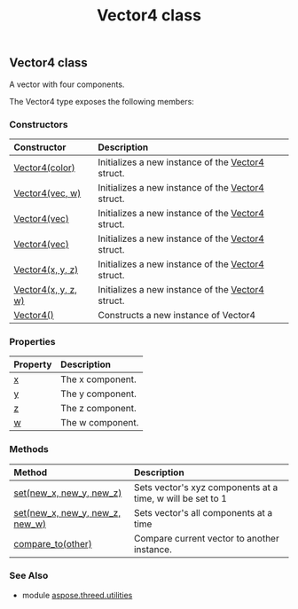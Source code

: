 ﻿---
title: Vector4 class
second_title: Aspose.3D for Python via .NET API References
description: 
type: docs
weight: 210
url: /python-net/aspose.threed.utilities/vector4/
is_root: false
---

## Vector4 class

A vector with four components.



The Vector4 type exposes the following members:

### Constructors
| Constructor | Description |
| :- | :- |
| [Vector4(color)](/3d/python-net/aspose.threed.utilities/vector4/__init__/#aspose.pydrawing.Color) | Initializes a new instance of the [Vector4](/3d/python-net/aspose.threed.utilities/vector4) struct. |
| [Vector4(vec, w)](/3d/python-net/aspose.threed.utilities/vector4/__init__/#Vector3-float) | Initializes a new instance of the [Vector4](/3d/python-net/aspose.threed.utilities/vector4) struct. |
| [Vector4(vec)](/3d/python-net/aspose.threed.utilities/vector4/__init__/#Vector3) | Initializes a new instance of the [Vector4](/3d/python-net/aspose.threed.utilities/vector4) struct. |
| [Vector4(vec)](/3d/python-net/aspose.threed.utilities/vector4/__init__/#FVector4) | Initializes a new instance of the [Vector4](/3d/python-net/aspose.threed.utilities/vector4) struct. |
| [Vector4(x, y, z)](/3d/python-net/aspose.threed.utilities/vector4/__init__/#float-float-float) | Initializes a new instance of the [Vector4](/3d/python-net/aspose.threed.utilities/vector4) struct. |
| [Vector4(x, y, z, w)](/3d/python-net/aspose.threed.utilities/vector4/__init__/#float-float-float-float) | Initializes a new instance of the [Vector4](/3d/python-net/aspose.threed.utilities/vector4) struct. |
| [Vector4()](/3d/python-net/aspose.threed.utilities/vector4/__init__/#) | Constructs a new instance of Vector4 |


### Properties
| Property | Description |
| :- | :- |
| [x](/3d/python-net/aspose.threed.utilities/vector4/x) | The x component. |
| [y](/3d/python-net/aspose.threed.utilities/vector4/y) | The y component. |
| [z](/3d/python-net/aspose.threed.utilities/vector4/z) | The z component. |
| [w](/3d/python-net/aspose.threed.utilities/vector4/w) | The w component. |


### Methods
| Method | Description |
| :- | :- |
| [set(new_x, new_y, new_z)](/3d/python-net/aspose.threed.utilities/vector4/set/#float-float-float) | Sets vector's xyz components at a time, w will be set to 1 |
| [set(new_x, new_y, new_z, new_w)](/3d/python-net/aspose.threed.utilities/vector4/set/#float-float-float-float) | Sets vector's all components at a time |
| [compare_to(other)](/3d/python-net/aspose.threed.utilities/vector4/compare_to/#Vector4) | Compare current vector to another instance. |


### See Also

* module [aspose.threed.utilities](../)
